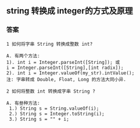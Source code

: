 
## string 转换成 integer的方式及原理

### 答案
	
	1 如何将字串 String 转换成整数 int?
	
	A. 有两个方法:
	1). int i = Integer.parseInt([String]); 或
	i = Integer.parseInt([String],[int radix]);
	2). int i = Integer.valueOf(my_str).intValue();
	注: 字串转成 Double, Float, Long 的方法大同小异.
	
	2 如何将整数 int 转换成字串 String ?

    A. 有叁种方法:
     1.) String s = String.valueOf(i);
     2.) String s = Integer.toString(i);
     3.) String s = "" + i;